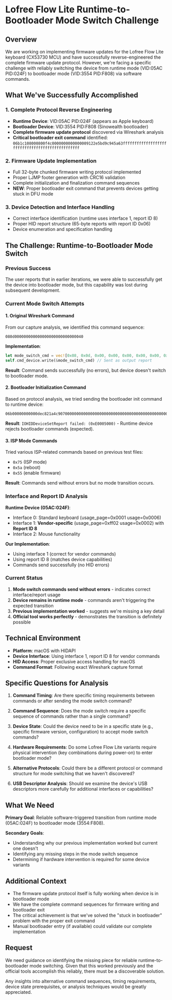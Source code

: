 # Lofree Flow Lite Runtime-to-Bootloader Mode Switch Challenge

## Overview

We are working on implementing firmware updates for the Lofree Flow Lite keyboard (CX53730 MCU) and have successfully reverse-engineered the complete firmware update protocol. However, we're facing a specific challenge with reliably switching the device from runtime mode (VID:05AC PID:024F) to bootloader mode (VID:3554 PID:F808) via software commands.

## What We've Successfully Accomplished

### 1. Complete Protocol Reverse Engineering
- **Runtime Device**: VID:05AC PID:024F (appears as Apple keyboard)
- **Bootloader Device**: VID:3554 PID:F808 (Sinowealth bootloader)
- **Complete firmware update protocol** discovered via Wireshark analysis
- **Critical bootloader exit command** identified: `06b1c108000800f4c0000000000000009122e5bd9c945a63ffffffffffffffffffffffffffffffffffffffffffffffff`

### 2. Firmware Update Implementation
- Full 32-byte chunked firmware writing protocol implemented
- Proper LJMP footer generation with CRC16 validation
- Complete initialization and finalization command sequences
- **NEW**: Proper bootloader exit command that prevents devices getting stuck in DFU mode

### 3. Device Detection and Interface Handling
- Correct interface identification (runtime uses interface 1, report ID 8)
- Proper HID report structure (65-byte reports with report ID 0x06)
- Device enumeration and specification handling

## The Challenge: Runtime-to-Bootloader Mode Switch

### Previous Success
The user reports that in earlier iterations, we were able to successfully get the device into bootloader mode, but this capability was lost during subsequent development.

### Current Mode Switch Attempts

#### 1. Original Wireshark Command
From our capture analysis, we identified this command sequence:
```
080d000000000000000000000000000040
```

**Implementation**:
```rust
let mode_switch_cmd = vec![0x08, 0x0d, 0x00, 0x00, 0x00, 0x00, 0x00, 0x00, 0x00, 0x00, 0x00, 0x00, 0x00, 0x00, 0x00, 0x40];
self.cmd_device.write(&mode_switch_cmd) // Sent as output report
```

**Result**: Command sends successfully (no errors), but device doesn't switch to bootloader mode.

#### 2. Bootloader Initialization Command
Based on protocol analysis, we tried sending the bootloader init command to runtime device:
```
06b00000000000dec821a4c907000000000000000000000000000000000000000000000000000000000000000000000000
```

**Result**: `IOHIDDeviceSetReport failed: (0xE0005000)` - Runtime device rejects bootloader commands (expected).

#### 3. ISP Mode Commands
Tried various ISP-related commands based on previous test files:
- `0x75` (ISP mode)
- `0x5a` (reboot)
- `0x55` (enable firmware)

**Result**: Commands send without errors but no mode transition occurs.

### Interface and Report ID Analysis

**Runtime Device (05AC:024F)**:
- Interface 0: Standard keyboard (usage_page=0x0001 usage=0x0006)
- Interface 1: **Vendor-specific** (usage_page=0xff02 usage=0x0002) with **Report ID 8**
- Interface 2: Mouse functionality

**Our Implementation**:
- Using interface 1 (correct for vendor commands)
- Using report ID 8 (matches device capabilities)
- Commands send successfully (no HID errors)

### Current Status

1. **Mode switch commands send without errors** - indicates correct interface/report usage
2. **Device remains in runtime mode** - commands aren't triggering the expected transition
3. **Previous implementation worked** - suggests we're missing a key detail
4. **Official tool works perfectly** - demonstrates the transition is definitely possible

## Technical Environment

- **Platform**: macOS with HIDAPI
- **Device Interface**: Using interface 1, report ID 8 for vendor commands
- **HID Access**: Proper exclusive access handling for macOS
- **Command Format**: Following exact Wireshark capture format

## Specific Questions for Analysis

1. **Command Timing**: Are there specific timing requirements between commands or after sending the mode switch command?

2. **Command Sequence**: Does the mode switch require a specific sequence of commands rather than a single command?

3. **Device State**: Could the device need to be in a specific state (e.g., specific firmware version, configuration) to accept mode switch commands?

4. **Hardware Requirements**: Do some Lofree Flow Lite variants require physical intervention (key combinations during power-on) to enter bootloader mode?

5. **Alternative Protocols**: Could there be a different protocol or command structure for mode switching that we haven't discovered?

6. **USB Descriptor Analysis**: Should we examine the device's USB descriptors more carefully for additional interfaces or capabilities?

## What We Need

**Primary Goal**: Reliable software-triggered transition from runtime mode (05AC:024F) to bootloader mode (3554:F808).

**Secondary Goals**: 
- Understanding why our previous implementation worked but current one doesn't
- Identifying any missing steps in the mode switch sequence
- Determining if hardware intervention is required for some device variants

## Additional Context

- The firmware update protocol itself is fully working when device is in bootloader mode
- We have the complete command sequences for firmware writing and bootloader exit
- The critical achievement is that we've solved the "stuck in bootloader" problem with the proper exit command
- Manual bootloader entry (if available) could validate our complete implementation

## Request

We need guidance on identifying the missing piece for reliable runtime-to-bootloader mode switching. Given that this worked previously and the official tools accomplish this reliably, there must be a discoverable solution.

Any insights into alternative command sequences, timing requirements, device state prerequisites, or analysis techniques would be greatly appreciated.